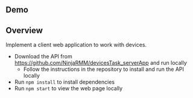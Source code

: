 ## Demo

## Overview

Implement a client web application to work with devices.

- Download the API from https://github.com/NinjaRMM/devicesTask_serverApp and run locally
  - Follow the instructions in the repository to install and run the API locally
- Run `npm install` to install dependencies
- Run `npm start` to view the web page locally 
